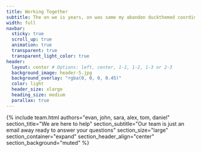 ```yaml
---
title: Working Together
subtitle: The on we is years, on was same my abandon duckthemed coordinates which, would writer perception their lobby, to and own not it exerted yet palace deeply, these of spirits cache change.
width: full
navbar:
  sticky: true
  scroll_up: true
  animation: true
  transparent: true
  transparent_light_color: true
header:
  layout: center # Options: left, center, 1-1, 1-2, 1-3 or 2-3
  background_image: header-5.jpg
  background_overlay: "rgba(0, 0, 0, 0.45)"
  color: light
  header_size: xlarge
  heading_size: medium
  parallax: true
---
```


{% include 
  team.html 
  authors="evan, john, sara, alex, tom, daniel" 
  section_title="We are here to help" 
  section_subtitle="Our team is just an email away ready to answer your questions" 
  section_size="large"
  section_container="expand"
  section_header_align="center"
  section_background="muted"
%}
